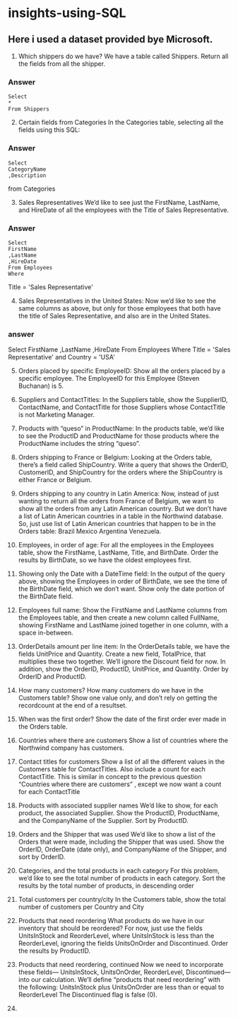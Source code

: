 # insights-using-SQL
## Here i used a dataset provided bye Microsoft.

1. Which shippers do we have?
   We have a table called Shippers. Return all the fields
 from all the shipper.
 ### Answer
    Select
    *
    From Shippers


2. Certain fields from Categories
   In the Categories table, selecting all the fields using
this SQL:
### Answer
    Select
    CategoryName
    ,Description

from Categories

3. Sales Representatives
   We’d like to see just the FirstName, LastName, and
 HireDate of all the employees with the Title of Sales
 Representative.
### Answer
    Select
    FirstName
    ,LastName
    ,HireDate
    From Employees
    Where
   Title = 'Sales Representative'

4. Sales Representatives in the United
 States:
   Now we’d like to see the same columns as above, but
 only for those employees that both have the title of
 Sales Representative, and also are in the United States.
### answer
Select
 FirstName
 ,LastName
 ,HireDate
From Employees
Where
 Title = 'Sales Representative'
 and Country = 'USA'

5. Orders placed by specific EmployeeID:
   Show all the orders placed by a specific employee. The
 EmployeeID for this Employee (Steven Buchanan) is 5.

6. Suppliers and ContactTitles:
   In the Suppliers table, show the SupplierID,
   ContactName, and ContactTitle for those Suppliers
   whose ContactTitle is not Marketing Manager.

7. Products with “queso” in ProductName:
   In the products table, we’d like to see the ProductID
   and ProductName for those products where the
   ProductName includes the string “queso”.

8. Orders shipping to France or Belgium:
   Looking at the Orders table, there’s a field called
   ShipCountry. Write a query that shows the OrderID,
   CustomerID, and ShipCountry for the orders where the
   ShipCountry is either France or Belgium.

9. Orders shipping to any country in Latin
   America:
   Now, instead of just wanting to return all the orders
   from France of Belgium, we want to show all the
   orders from any Latin American country. But we don’t
   have a list of Latin American countries in a table in the
   Northwind database. So, just use
   list of Latin American countries that happen to be in
   the Orders table:
   Brazil
   Mexico
   Argentina
   Venezuela.

10. Employees, in order of age:
    For all the employees in the Employees table, show the
    FirstName, LastName, Title, and BirthDate. Order the
    results by BirthDate, so we have the oldest employees
    first.

11. Showing only the Date with a DateTime
    field:
    In the output of the query above, showing the
    Employees in order of BirthDate, we see the time of
    the BirthDate field, which we don’t want. Show only
    the date portion of the BirthDate field.

12. Employees full name:
    Show the FirstName and LastName columns from the
    Employees table, and then create a new column called
    FullName, showing FirstName and LastName joined
    together in one column, with a space in-between.

13. OrderDetails amount per line item:
    In the OrderDetails table, we have the fields UnitPrice
    and Quantity. Create a new field, TotalPrice, that
    multiplies these two together. We’ll ignore the
    Discount field for now.
    In addition, show the OrderID, ProductID, UnitPrice,
    and Quantity. Order by OrderID and ProductID.

14. How many customers?
    How many customers do we have in the Customers
    table? Show one value only, and don’t rely on getting
    the recordcount at the end of a resultset.

15. When was the first order?
    Show the date of the first order ever made in the
    Orders table.

16. Countries where there are customers
    Show a list of countries where the Northwind company
    has customers.
    
17. Contact titles for customers
    Show a list of all the different values in the Customers
    table for ContactTitles. Also include a count for each
    ContactTitle.
    This is similar in concept to the previous question
    “Countries where there are customers”
    , except we now
    want a count for each ContactTitle   
    
18. Products with associated supplier names
    We’d like to show, for each product, the associated
    Supplier. Show the ProductID, ProductName, and the
    CompanyName of the Supplier. Sort by ProductID.
    
19. Orders and the Shipper that was used
    We’d like to show a list of the Orders that were made,
    including the Shipper that was used. Show the
    OrderID, OrderDate (date only), and CompanyName of
    the Shipper, and sort by OrderID.
    
20. Categories, and the total products in
    each category
For this problem, we’d like to see the total number of
products in each category. Sort the results by the total
number of products, in descending order    

21. Total customers per country/city
    In the Customers table, show the total number of
  customers per Country and City
    
22. Products that need reordering
What products do we have in our inventory that should
be reordered? For now, just use the fields UnitsInStock
and ReorderLevel, where UnitsInStock is less than the
ReorderLevel, ignoring the fields UnitsOnOrder and
Discontinued.
Order the results by ProductID.


23. Products that need reordering, continued
     Now we need to incorporate these fields—
UnitsInStock, UnitsOnOrder, ReorderLevel,
Discontinued—into our calculation. We’ll define
“products that need reordering” with the following:
UnitsInStock plus UnitsOnOrder are less than
or equal to ReorderLevel
The Discontinued flag is false (0).


24. 
